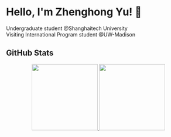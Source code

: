 # Hello, I'm Zhenghong Yu! 👋
Undergraduate student @Shanghaitech University  
Visiting International Program student @UW-Madison

## GitHub Stats

<p align="center">
<a href="https://github.com/HarukiMoriarty">
  <img height="180em" src="https://github-readme-stats-eight-theta.vercel.app/api?username=HarukiMoriarty&show_icons=true&theme=algolia&include_all_commits=true&count_private=true"/>
  <img height="180em" src="https://github-readme-stats-eight-theta.vercel.app/api/top-langs/?username=HarukiMoriarty&layout=compact&langs_count=8&theme=algolia"/>
</a>
</p>

